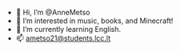 - 👋 Hi, I’m @AnneMetso
- 👀 I’m interested in music, books, and Minecraft!
- 🌱 I’m currently learning English.
- 📫 ametso21@students.lcc.lt

<!---
AnneMetso is a ✨ special ✨ repository because its `README.md` (this file) appears on your GitHub profile.
You can click the Preview link to take a look at your changes.
--->
